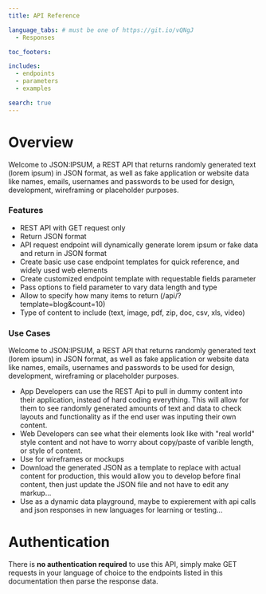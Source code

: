 ```yaml
---
title: API Reference

language_tabs: # must be one of https://git.io/vQNgJ
  - Responses

toc_footers:

includes:
  - endpoints
  - parameters
  - examples

search: true
---
```


# Overview

Welcome to JSON:IPSUM, a REST API that returns randomly generated text (lorem ipsum) in JSON format, as well as fake application or website data like names, emails, usernames and passwords to be used for design, development, wireframing or placeholder purposes.

### Features

- REST API with GET request only
- Return JSON format
- API request endpoint will dynamically generate lorem ipsum or fake data and return in JSON format
- Create basic use case endpoint templates for quick reference, and widely used web elements
- Create customized endpoint template with requestable fields parameter
- Pass options to field parameter to vary data length and type
- Allow to specify how many items to return (/api/?template=blog&count=10)
- Type of content to include (text, image, pdf, zip, doc, csv, xls, video)

### Use Cases

Welcome to JSON:IPSUM, a REST API that returns randomly generated text (lorem ipsum) in JSON format, as well as fake application or website data like names, emails, usernames and passwords to be used for design, development, wireframing or placeholder purposes.

- App Developers can use the REST Api to pull in dummy content into their application, instead of hard coding everything. This will allow for them to see randomly generated amounts of text and data to check layouts and functionality as if the end user was inputing their own content.
- Web Developers can see what their elements look like with "real world" style content and not have to worry about copy/paste of varible length, or style of content.
- Use for wireframes or mockups
- Download the generated JSON as a template to replace with actual content for production, this would allow you to develop before final content, then just update the JSON file and not have to edit any markup...
- Use as a dynamic data playground, maybe to expierement with api calls and json responses in new languages for learning or testing...

# Authentication

There is <b>no authentication required</b> to use this API, simply make GET requests in your language of choice to the endpoints listed in this documentation then parse the response data.
